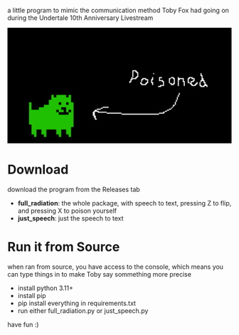 a little program to mimic the communication method Toby Fox had going on during the Undertale 10th Anniversary Livestream

![toby fox, poisoned](img/poisoned.png)

# Download
download the program from the Releases tab
- **full_radiation**: the whole package, with speech to text, pressing Z to flip, and pressing X to poison yourself
- **just_speech**: just the speech to text

# Run it from Source
when ran from source, you have access to the console, which means you can type things in to make Toby say sommething more precise
- install python 3.11+
- install pip
- pip install everything in requirements.txt
- run either full_radiation.py or just_speech.py

have fun :)
